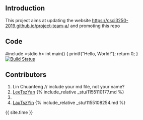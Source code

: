 ## Introduction
This project aims at updating the website https://csci3250-2019.github.io/project-team-a/ and promoting this repo

## Code 
#include <stdio.h> 
int main() 
{ 
   printf("Hello, World!"); 
   return 0; 
}  
[![Build Status](https://travis-ci.org/csci3250-2019/csci3250-p-team-a.svg?branch=master)](https://travis-ci.org/csci3250-2019/csci3250-p-team-a) 
## Contributors
1. Lin Chuanfeng  // include your md file, not your name?
2. [LeeTszYan](https://github.com/csci3250-2019/project-team-a/blob/master/_stu/1155110177.md) {% include_relative _stu/1155110177.md %}
3.
4. [LauTszYin](https://github.com/csci3250-2019/project-team-a/blob/master/_stu/1155108254.md) {% include_relative _stu/1155108254.md %}

{{ site.time }}
